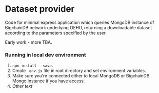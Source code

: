 # Dataset provider

Code for minimal express application which queries MongoDB instance of BigchainDB network underlying OEHU, returning a downloadable dataset according to the parameters specified by the user.

Early work - more TBA.

### Running in local dev environment
1. `npm install --save`. </br>
2. Create `.env.js` file in root directory and set environment variables. </br>
3. Make sure you're connected either to local MongoDB or BigchainDB Mongo instance if you have access. </br>
4. _Other text_ </br>
